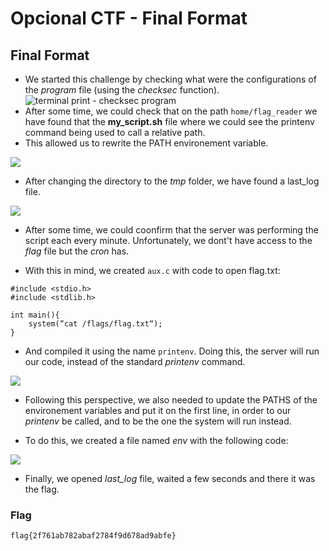 # Opcional CTF - Final Format

## Final Format

- We started this challenge by checking what were the configurations of the _program_ file (using the _checksec_ function).
![terminal print - checksec program]()
- After some time, we could check that on the path `home/flag_reader` we have found that the **my_script.sh** file where we could see the printenv command being used to call a relative path.
- This allowed us to rewrite the PATH environement variable.

![](https://i.imgur.com/qSIRP21.png)

- After changing the directory to the _tmp_ folder, we have found a last_log file.

![](https://i.imgur.com/oVnHK2D.png)

- After some time, we could coonfirm that the server was performing the script each every minute. Unfortunately, we dont't have access to the _flag_ file but the _cron_ has.

- With this in mind, we created ```aux.c``` with code to open flag.txt:

```
#include <stdio.h>
#include <stdlib.h>

int main(){
    system(“cat /flags/flag.txt“); 
}
```

- And compiled it using the name ```printenv```. Doing this, the server will run our code, instead of the standard _printenv_ command.

![](https://i.imgur.com/grHyLzn.png)

- Following this perspective, we also needed to update the PATHS of the environement variables and put it on the first line, in order to our _printenv_ be called, and to be the one the system will run instead. 

- To do this, we created a file named _env_ with the following code:

![](https://i.imgur.com/EHAN2Q7.png)

- Finally, we opened _last_log_ file, waited a few seconds and there it was the flag.

### Flag

`flag{2f761ab782abaf2784f9d678ad9abfe}`
